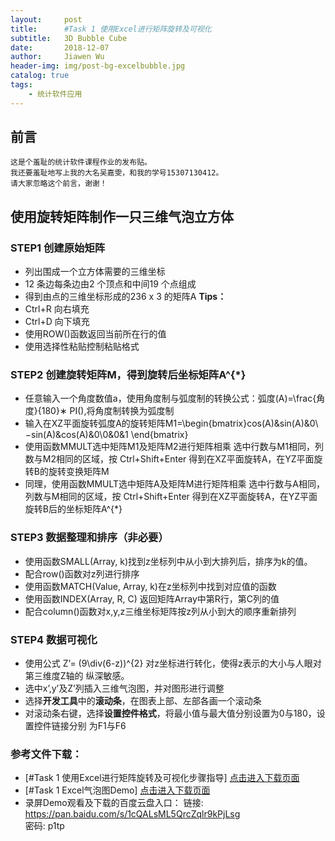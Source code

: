 ```yaml
---
layout:     post
title:      #Task 1 使用Excel进行矩阵旋转及可视化 
subtitle:   3D Bubble Cube
date:       2018-12-07
author:     Jiawen Wu
header-img: img/post-bg-excelbubble.jpg
catalog: true
tags:
    - 统计软件应用
---
```

<script type="text/javascript" src="http://cdn.mathjax.org/mathjax/latest/MathJax.js?config=default"> </script>

## 前言

	这是个羞耻的统计软件课程作业的发布贴。
	我还要羞耻地写上我的大名吴嘉雯，和我的学号15307130412。
	请大家忽略这个前言，谢谢！
	
## 使用旋转矩阵制作一只三维气泡立方体


### STEP1 创建原始矩阵
- 列出围成一个立方体需要的三维坐标
- 12 条边每条边由2 个顶点和中间19 个点组成
- 得到由点的三维坐标形成的236 x 3 的矩阵A
**Tips：**
- Ctrl+R 向右填充
- Ctrl+D 向下填充
- 使用ROW()函数返回当前所在行的值
- 使用选择性粘贴控制粘贴格式

### STEP2 创建旋转矩阵M，得到旋转后坐标矩阵A^{*}
- 任意输入一个角度数值a，使用角度制与弧度制的转换公式：弧度(A)=\frac{角度}{180}∗ PI(),将角度制转换为弧度制
- 输入在XZ平面旋转弧度A的旋转矩阵M1=\begin{bmatrix}cos(A)&sin(A)&0\\−sin(A)&cos(A)&0\\0&0&1 \end{bmatrix}
- 使用函数MMULT选中矩阵M1及矩阵M2进行矩阵相乘
	选中行数与M1相同，列数与M2相同的区域，按 Ctrl+Shift+Enter 得到在XZ平面旋转A，在YZ平面旋转B的旋转变换矩阵M
- 同理，使用函数MMULT选中矩阵A及矩阵M进行矩阵相乘
	选中行数与A相同，列数与M相同的区域，按 Ctrl+Shift+Enter 得到在XZ平面旋转A，在YZ平面旋转B后的坐标矩阵A^{*}

### STEP3 数据整理和排序（非必要）
- 使用函数SMALL(Array, k)找到z坐标列中从小到大排列后，排序为k的值。
- 配合row()函数对z列进行排序
- 使用函数MATCH(Value, Array, k)在z坐标列中找到对应值的函数
- 使用函数INDEX(Array, R, C) 返回矩阵Array中第R行，第C列的值
- 配合column()函数对x,y,z三维坐标矩阵按z列从小到大的顺序重新排列

### STEP4 数据可视化
- 使用公式 Z’= (9\div(6-z))^{2} 对z坐标进行转化，使得z表示的大小与人眼对第三维度Z轴的
纵深敏感。
- 选中x’,y’及Z’列插入三维气泡图，并对图形进行调整
- 选择**开发工具**中的**滚动条**，在图表上部、左部各画一个滚动条
- 对滚动条右键，选择**设置控件格式**，将最小值与最大值分别设置为0与180，设置控件链接分别
为F1与F6

### 参考文件下载：
- [#Task 1 使用Excel进行矩阵旋转及可视化步骤指导] 
<a href="https://github.com/BrokenCrayons/Task1_Excel/blob/master/%231%20%E7%9F%A9%E9%98%B5%E6%97%8B%E8%BD%AC%E5%8F%8A%E5%8F%AF%E8%A7%86%E5%8C%96.pdf" download="使用Excel进行矩阵旋转及可视化.xlsx">点击进入下载页面</a>
- [#Task 1 Excel气泡图Demo]
<a href="https://github.com/BrokenCrayons/Task1_Excel/blob/master/%231%20%E7%9F%A9%E9%98%B5%E6%97%8B%E8%BD%AC%E5%8F%8A%E5%8F%AF%E8%A7%86%E5%8C%96.xlsx" download="使用Excel进行矩阵旋转及可视化.xlsx">点击进入下载页面</a>
- 录屏Demo观看及下载的百度云盘入口：
链接: https://pan.baidu.com/s/1cQALsML5QrcZqlr9kPjLsg  
密码: p1tp
